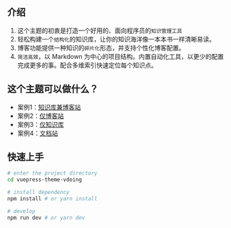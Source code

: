 ## 介绍
1. 这个主题的初衷是打造一个好用的、面向程序员的`知识管理工具`
2. 轻松构建一个`结构化`的知识库，让你的知识海洋像一本本书一样清晰易读。
3. 博客功能提供一种知识的`碎片化`形态，并支持个性化博客配置。
4. `简洁高效`，以 Markdown 为中心的项目结构。内置自动化工具，以更少的配置完成更多的事。配合多维索引快速定位每个知识点。

## 这个主题可以做什么？
* 案例1：[知识库兼博客站](https://Jorgen.com/)
* 案例2：[仅博客站](https://Jorgen.github.io/vdoing-demo-blog/)
* 案例3：[仅知识库](https://Jorgen.github.io/vdoing-demo-repository/)
* 案例4：[文档站](https://doc.Jorgen.com/)


## 快速上手

```bash
# enter the project directory
cd vuepress-theme-vdoing

# install dependency
npm install # or yarn install

# develop
npm run dev # or yarn dev
```


